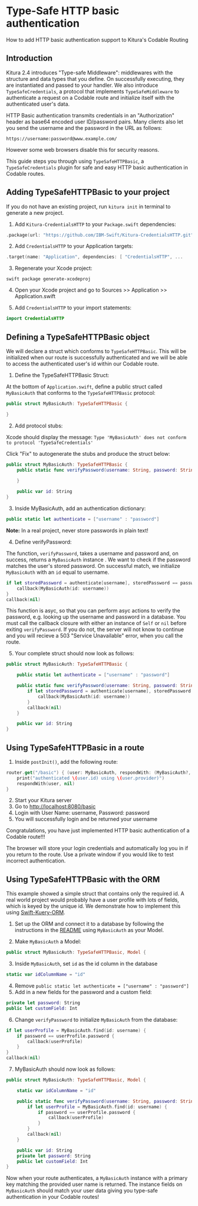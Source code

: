 <div class="titleBlock">
  <h1>Type-Safe HTTP basic authentication</h1>
  <p>How to add HTTP basic authentication support to Kitura's Codable Routing</p>
</div>

## Introduction
Kitura 2.4 introduces "Type-safe Middleware": middlewares with the structure and data types that you define. On successfully executing, they are instantiated and passed to your handler. We also introduce `TypeSafeCredentials`, a protocol that implements `TypeSafeMiddleware` to authenticate a request on a Codable route and initialize itself with the authenticated user's data.

HTTP Basic authentication transmits credentials in an "Authorization" header as base64 encoded user ID/password pairs. Many clients also let you send the username and the password in the URL as follows:

```
https://username:password@www.example.com/
```

However some web browsers disable this for security reasons.

This guide steps you through using `TypeSafeHTTPBasic`, a `TypeSafeCredentials` plugin for safe and easy HTTP basic authentication in Codable routes.

## Adding TypeSafeHTTPBasic to your project
If you do not have an existing project, run `kitura init` in terminal to generate a new project.

1) Add `Kitura-CredentialsHTTP` to your `Package.swift` dependencies:
```swift
.package(url: "https://github.com/IBM-Swift/Kitura-CredentialsHTTP.git", from: "2.1.0"),
```

2) Add `CredentialsHTTP` to your Application targets:
```swift
.target(name: "Application", dependencies: [ "CredentialsHTTP", ...
```

3) Regenerate your Xcode project:
```
swift package generate-xcodeproj
```

4) Open your Xcode project and go to Sources >> Application >> Application.swift

5) Add `CredentialsHTTP` to your import statements:
```swift
import CredentialsHTTP
```

## Defining a TypeSafeHTTPBasic object

We will declare a struct which conforms to `TypeSafeHTTPBasic`. This will be initialized when our route is successfully authenticated and we will be able to access the authenticated user's id within our Codable route.

1) Define the TypeSafeHTTPBasic Struct:

At the bottom of `Application.swift`, define a public struct called `MyBasicAuth` that conforms to the `TypeSafeHTTPBasic` protocol:
```swift
public struct MyBasicAuth: TypeSafeHTTPBasic {

}
```
2) Add protocol stubs:

Xcode should display the message:
`Type 'MyBasicAuth' does not conform to protocol 'TypeSafeCredentials'`

Click "Fix" to autogenerate the stubs and produce the struct below:
```swift
public struct MyBasicAuth: TypeSafeHTTPBasic {
    public static func verifyPassword(username: String, password: String, callback: @escaping (MyBasicAuth?) -> Void) {
     
    }

    public var id: String
}
```

3) Inside MyBasicAuth, add an authentication dictionary:


```swift
public static let authenticate = ["username" : "password"]
```

__Note:__ In a real project, never store passwords in plain text!

4) Define verifyPassword:

The function, `verifyPassword`, takes a username and password and, on success, returns a `MyBasicAuth` instance . We want to check if the password matches the user's stored password. On successful match, we initialize `MyBasicAuth` with an `id` equal to username.

```swift
if let storedPassword = authenticate[username], storedPassword == password {
    callback(MyBasicAuth(id: username))
}
callback(nil)
```
This function is asyc, so that you can perform asyc actions to verify the password, e.g. looking up the username and password in a database. You must call the callback closure with either an instance of `Self` or `nil` before exiting `verifyPassword`. If you do not, the server will not know to continue and you will recieve a 503 "Service Unavailable" error, when you call the route. 

5) Your complete struct should now look as follows:
```swift
public struct MyBasicAuth: TypeSafeHTTPBasic {

    public static let authenticate = ["username" : "password"]

    public static func verifyPassword(username: String, password: String, callback: @escaping (MyBasicAuth?) -> Void) {
        if let storedPassword = authenticate[username], storedPassword == password {
            callback(MyBasicAuth(id: username))
        }
        callback(nil)
    }

    public var id: String
}
```

## Using TypeSafeHTTPBasic in a route

1) Inside `postInit()`, add the following route:
```swift
router.get("/basic") { (user: MyBasicAuth, respondWith: (MyBasicAuth?, RequestError?) -> Void) in
    print("authenticated \(user.id) using \(user.provider)")
    respondWith(user, nil)
}
```
2) Start your Kitura server
3) Go to [http://localhost:8080/basic](http://localhost:8080/basic)
4) Login with User Name: username, Password: password
5) You will successfully login and be returned your username

Congratulations, you have just implemented HTTP basic authentication of a Codable route!!!

The browser will store your login credentials and automatically log you in if you return to the route. Use a private window if you would like to test incorrect authentication.

## Using TypeSafeHTTPBasic with the ORM

This example showed a simple struct that contains only the required id. A real world project would probably have a user profile with lots of fields, which is keyed by the unique id. We demonstrate how to implement this using [Swift-Kuery-ORM](https://github.com/IBM-Swift/Swift-Kuery-ORM).

1) Set up the ORM and connect it to a database by following the instructions in the [README](https://github.com/IBM-Swift/Swift-Kuery-ORM/blob/master/README.md) using `MyBasicAuth` as your Model.

2) Make `MyBasicAuth` a Model:
```swift
public struct MyBasicAuth: TypeSafeHTTPBasic, Model {
```
3) Inside `MyBasicAuth`, set `id` as the id column in the database
```swift
static var idColumnName = "id"
```
4) Remove `public static let authenticate = ["username" : "password"]`
5) Add in a new fields for the password and a custom field:
```swift
private let password: String
public let customField: Int 
```
6) Change `verifyPassword` to initialize `MyBasicAuth` from the database:
```swift
if let userProfile = MyBasicAuth.find(id: username) {
    if password == userProfile.password {
        callback(userProfile)
    }   
}
callback(nil)
```
7) MyBasicAuth should now look as follows:
```swift
public struct MyBasicAuth: TypeSafeHTTPBasic, Model {

    static var idColumnName = "id"

    public static func verifyPassword(username: String, password: String, callback: @escaping (MyBasicAuth?) -> Void) {
        if let userProfile = MyBasicAuth.find(id: username) {
            if password == userProfile.password {
                callback(userProfile)
            }   
        }
        callback(nil)
    }

    public var id: String    
    private let password: String
    public let customField: Int 
}
```

Now when your route authenticates, a `MyBasicAuth` instance with a primary key matching the provided user name is returned. The instance fields on `MyBasicAuth` should match your user data giving you type-safe authentication in your Codable routes!
